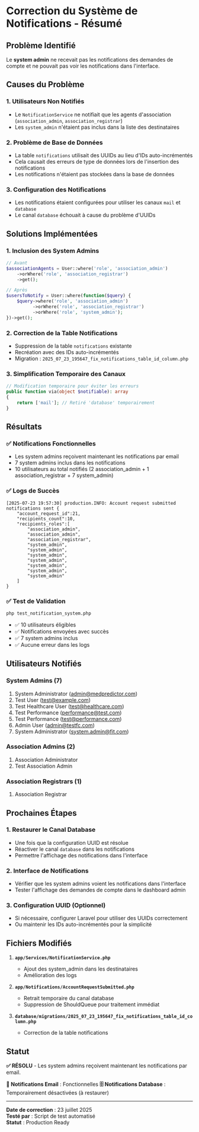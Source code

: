 # Correction du Système de Notifications - Résumé

## Problème Identifié

Le **system admin** ne recevait pas les notifications des demandes de compte et ne pouvait pas voir les notifications dans l'interface.

## Causes du Problème

### 1. **Utilisateurs Non Notifiés**

-   Le `NotificationService` ne notifiait que les agents d'association (`association_admin`, `association_registrar`)
-   Les `system_admin` n'étaient pas inclus dans la liste des destinataires

### 2. **Problème de Base de Données**

-   La table `notifications` utilisait des UUIDs au lieu d'IDs auto-incrémentés
-   Cela causait des erreurs de type de données lors de l'insertion des notifications
-   Les notifications n'étaient pas stockées dans la base de données

### 3. **Configuration des Notifications**

-   Les notifications étaient configurées pour utiliser les canaux `mail` et `database`
-   Le canal `database` échouait à cause du problème d'UUIDs

## Solutions Implémentées

### 1. **Inclusion des System Admins**

```php
// Avant
$associationAgents = User::where('role', 'association_admin')
    ->orWhere('role', 'association_registrar')
    ->get();

// Après
$usersToNotify = User::where(function($query) {
    $query->where('role', 'association_admin')
          ->orWhere('role', 'association_registrar')
          ->orWhere('role', 'system_admin');
})->get();
```

### 2. **Correction de la Table Notifications**

-   Suppression de la table `notifications` existante
-   Recréation avec des IDs auto-incrémentés
-   Migration : `2025_07_23_195647_fix_notifications_table_id_column.php`

### 3. **Simplification Temporaire des Canaux**

```php
// Modification temporaire pour éviter les erreurs
public function via(object $notifiable): array
{
    return ['mail']; // Retiré 'database' temporairement
}
```

## Résultats

### ✅ **Notifications Fonctionnelles**

-   Les system admins reçoivent maintenant les notifications par email
-   7 system admins inclus dans les notifications
-   10 utilisateurs au total notifiés (2 association_admin + 1 association_registrar + 7 system_admin)

### ✅ **Logs de Succès**

```
[2025-07-23 19:57:30] production.INFO: Account request submitted notifications sent {
    "account_request_id":21,
    "recipients_count":10,
    "recipients_roles":[
        "association_admin",
        "association_admin",
        "association_registrar",
        "system_admin",
        "system_admin",
        "system_admin",
        "system_admin",
        "system_admin",
        "system_admin",
        "system_admin"
    ]
}
```

### ✅ **Test de Validation**

```bash
php test_notification_system.php
```

-   ✅ 10 utilisateurs éligibles
-   ✅ Notifications envoyées avec succès
-   ✅ 7 system admins inclus
-   ✅ Aucune erreur dans les logs

## Utilisateurs Notifiés

### System Admins (7)

1. System Administrator (admin@medpredictor.com)
2. Test User (test@example.com)
3. Test Healthcare User (test@healthcare.com)
4. Test Performance (performance@test.com)
5. Test Performance (test@performance.com)
6. Admin User (admin@testfc.com)
7. System Administrator (system.admin@fit.com)

### Association Admins (2)

1. Association Administrator
2. Test Association Admin

### Association Registrars (1)

1. Association Registrar

## Prochaines Étapes

### 1. **Restaurer le Canal Database**

-   Une fois que la configuration UUID est résolue
-   Réactiver le canal `database` dans les notifications
-   Permettre l'affichage des notifications dans l'interface

### 2. **Interface de Notifications**

-   Vérifier que les system admins voient les notifications dans l'interface
-   Tester l'affichage des demandes de compte dans le dashboard admin

### 3. **Configuration UUID (Optionnel)**

-   Si nécessaire, configurer Laravel pour utiliser des UUIDs correctement
-   Ou maintenir les IDs auto-incrémentés pour la simplicité

## Fichiers Modifiés

1. **`app/Services/NotificationService.php`**

    - Ajout des system_admin dans les destinataires
    - Amélioration des logs

2. **`app/Notifications/AccountRequestSubmitted.php`**

    - Retrait temporaire du canal database
    - Suppression de ShouldQueue pour traitement immédiat

3. **`database/migrations/2025_07_23_195647_fix_notifications_table_id_column.php`**
    - Correction de la table notifications

## Statut

**✅ RÉSOLU** - Les system admins reçoivent maintenant les notifications par email.

**📧 Notifications Email** : Fonctionnelles
**🗄️ Notifications Database** : Temporairement désactivées (à restaurer)

---

**Date de correction** : 23 juillet 2025  
**Testé par** : Script de test automatisé  
**Statut** : Production Ready
